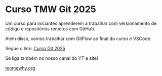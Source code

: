 # Curso TMW Git 2025

Um curso para iniciantes aprenderem a trabalhar com versionamento de código e repositórios remotos com GitHub.

Além disso, vamos trabalhar com GitFlow ao final do curso e VSCode.

Segue o link:
[Curso Git 2025](https://youtube.com)

Se liga também no nosso canal do YT e site!

[teomewhy.org](https://teomewhy.org/schedule)